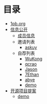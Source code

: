 # 目录

* [1pb.org](README.md)
* [信息公开](disclosure.md)
  * [成员信息](disclosure/members.md)
  * 邀请列表
    * [askuy](disclosure/invitations/askuy.md)
  * 自荐列表
    * [WuKong](disclosure/self-recommandations/WuKong.md)
    * [qcrao](disclosure/self-recommandations/qcrao.md)
    * [Jason](disclosure/self-recommandations/Jason.md)
    * [7Ethan](disclosure/self-recommandations/7Ethan.md)
    * [abye](disclosure/self-recommandations/abye.md)
    * [demo](disclosure/self-recommandations/demo.md)
* [开源项目提案](open-source-project-proposals.md)
  * [demo](proposals/demo.md)


